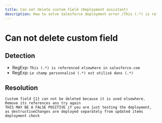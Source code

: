 ```yaml
---
title: Can not delete custom field (Deployment assistant)
description: How to solve Salesforce deployment error /This (.*) is referenced elsewhere in salesforce.com/gm
---
```

<!-- markdownlint-disable MD013 -->
# Can not delete custom field

## Detection

- RegExp: `This (.*) is referenced elsewhere in salesforce.com`
- RegExp: `Le champ personnalisé (.*) est utilisé dans (.*)`

## Resolution

```shell
Custom field {1} can not be deleted because it is used elsewhere. Remove its references ans try again
THIS MAY BE A FALSE POSITIVE if you are just testing the deployment, as destructiveChanges are deployed separately from updated items deployment check
```
